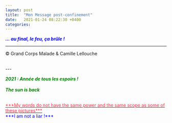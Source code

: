 ```yaml
---
layout: post
title:  "Mon Message post-confinement"
date:   2021-01-24 08:22:30 +0400
categories: 
---
```



<span style="color: blue">***... au final, le feu, ça brûle !***</span>
<br/>


---
&copy;  Grand Corps Malade & Camille Lellouche

<br>
---


<span style="color: green">***2021 : Année de tous les espoirs !***</span>
<br>
<br>
<span style="color: green">***The sun is back***</span>



<br/>
<a href="https://pixabay.com/fr/users/alexey_hulsov-388655/?utm_source=link-attribution&amp;utm_medium=referral&amp;utm_campaign=image&amp;utm_content=5855218"><span style="color:  #ff3349">***My words do not have the same power and the same scope as some of these pictures***</span></a>

<br>
<span style="color: blue">***I am not a liar !***</span>
